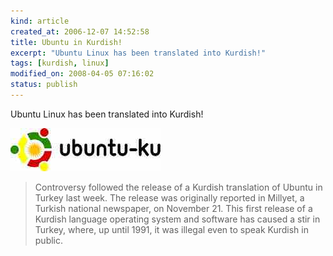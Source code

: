 ```yaml
--- 
kind: article
created_at: 2006-12-07 14:52:58
title: Ubuntu in Kurdish!
excerpt: "Ubuntu Linux has been translated into Kurdish!"
tags: [kurdish, linux]
modified_on: 2008-04-05 07:16:02
status: publish
---
```


<p>Ubuntu Linux has been translated into Kurdish!</p>

<img src="/images/ubuntu_ku.jpg" alt="Ubuntu ku" >

<blockquote class="large">Controversy followed the release of a Kurdish translation of Ubuntu in Turkey last week. The release was originally reported in Millyet, a Turkish national newspaper, on November 21. This first release of a Kurdish language operating system and software has caused a stir in Turkey, where, up until 1991, it was illegal even to speak Kurdish in public.</blockquote>